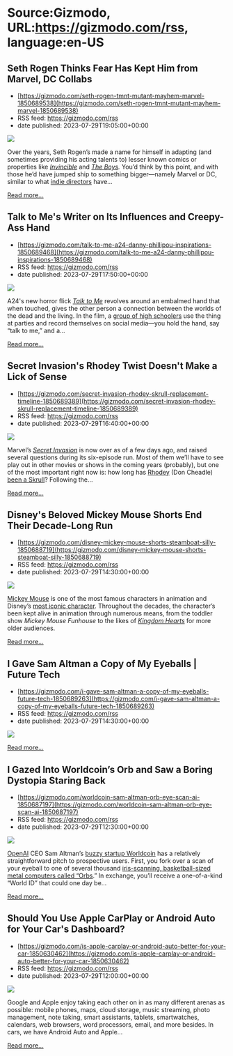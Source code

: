 # Source:Gizmodo, URL:https://gizmodo.com/rss, language:en-US

## Seth Rogen Thinks Fear Has Kept Him from Marvel, DC Collabs
 - [https://gizmodo.com/seth-rogen-tmnt-mutant-mayhem-marvel-1850689538](https://gizmodo.com/seth-rogen-tmnt-mutant-mayhem-marvel-1850689538)
 - RSS feed: https://gizmodo.com/rss
 - date published: 2023-07-29T19:05:00+00:00

<img class="type:primaryImage" src="https://i.kinja-img.com/gawker-media/image/upload/s--R6ktMtiQ--/c_fit,fl_progressive,q_80,w_636/d2bbe913c783e4c539e07f829ecfe0ea.jpg" /><p>Over the years, Seth Rogen’s made a name for himself in adapting (and sometimes providing his acting talents to) lesser known comics or properties like <a href="https://gizmodo.com/invincible-season-2-release-date-trailer-prime-video-1850664050"><em>Invincible</em></a><em> </em>and <a href="https://gizmodo.com/gen-v-trailer-the-boys-spinoff-prime-video-hero-school-1850670329"><em>The Boys</em></a><em>. </em>You’d think by this point, and with those he’d have jumped ship to something bigger—namely Marvel or DC, similar to what <a href="https://gizmodo.com/black-panther-2-interview-ryan-coogler-black-panther-3-1849723443">indie directors</a> have…</p><p><a href="https://gizmodo.com/seth-rogen-tmnt-mutant-mayhem-marvel-1850689538">Read more...</a></p>

## Talk to Me's Writer on Its Influences and Creepy-Ass Hand
 - [https://gizmodo.com/talk-to-me-a24-danny-phillipou-inspirations-1850689468](https://gizmodo.com/talk-to-me-a24-danny-phillipou-inspirations-1850689468)
 - RSS feed: https://gizmodo.com/rss
 - date published: 2023-07-29T17:50:00+00:00

<img class="type:primaryImage" src="https://i.kinja-img.com/gawker-media/image/upload/s--NANLNmSm--/c_fit,fl_progressive,q_80,w_636/aedb211d0b5ea717f1b0b278f9b456ce.jpg" /><p>A24's new horror flick <a href="https://gizmodo.com/talk-to-me-movie-review-horror-rackaracka-youtube-sunda-1850024612"><em>Talk to Me</em></a><em> </em>revolves around an embalmed hand that when touched, gives the other person a connection between the worlds of the dead and the living. In the film, a <a href="https://gizmodo.com/talk-to-me-horror-trailer-teens-demonic-possession-game-1850510499">group of high schoolers</a> use the thing at parties and record themselves on social media—you hold the hand, say “talk to me,” and a…</p><p><a href="https://gizmodo.com/talk-to-me-a24-danny-phillipou-inspirations-1850689468">Read more...</a></p>

## Secret Invasion's Rhodey Twist Doesn't Make a Lick of Sense
 - [https://gizmodo.com/secret-invasion-rhodey-skrull-replacement-timeline-1850689389](https://gizmodo.com/secret-invasion-rhodey-skrull-replacement-timeline-1850689389)
 - RSS feed: https://gizmodo.com/rss
 - date published: 2023-07-29T16:40:00+00:00

<img class="type:primaryImage" src="https://i.kinja-img.com/gawker-media/image/upload/s--Tp-3E7so--/c_fit,fl_progressive,q_80,w_636/cbef193cbe80587f22255c4e60862548.jpg" /><p>Marvel’s <a href="https://gizmodo.com/secret-invasion-mcu-marvel-spoilers-nick-fury-skrulls-1850679800"><em>Secret Invasion</em></a><em> </em>is now over as of a few days ago, and raised several questions during its six-episode run. Most of them we’ll have to see play out in other movies or shows in the coming years (probably), but one of the most important right now is: how long has <a href="https://gizmodo.com/at-one-point-marvel-was-seriously-considering-making-a-1822843987">Rhodey</a> (Don Cheadle) <a href="https://gizmodo.com/secret-invasion-episod-4-recap-nick-fury-talos-death-1850631453">been a Skrull</a>? Following the…</p><p><a href="https://gizmodo.com/secret-invasion-rhodey-skrull-replacement-timeline-1850689389">Read more...</a></p>

## Disney's Beloved Mickey Mouse Shorts End Their Decade-Long Run
 - [https://gizmodo.com/disney-mickey-mouse-shorts-steamboat-silly-1850688719](https://gizmodo.com/disney-mickey-mouse-shorts-steamboat-silly-1850688719)
 - RSS feed: https://gizmodo.com/rss
 - date published: 2023-07-29T14:30:00+00:00

<img class="type:primaryImage" src="https://i.kinja-img.com/gawker-media/image/upload/s--EjU1Mqtr--/c_fit,fl_progressive,q_80,w_636/723cd3dfeac238f5228ece05bafe8277.jpg" /><p><a href="https://gizmodo.com/back-in-the-day-mickey-mouse-attempted-suicide-and-fou-5920675">Mickey Mouse</a> is one of the most famous characters in animation and Disney’s <a href="https://gizmodo.com/disney100-cinematic-experiences-disneyland-disney-parks-1850049090">most iconic character</a>. Throughout the decades, the character’s been kept alive in animation through numerous means, from the toddler show <em>Mickey Mouse Funhouse </em>to the likes of <a href="https://gizmodo.com/kingdom-hearts-20-year-retrospective-1849549372"><em>Kingdom Hearts</em></a><em> </em>for more older audiences.<br /></p><p><a href="https://gizmodo.com/disney-mickey-mouse-shorts-steamboat-silly-1850688719">Read more...</a></p>

## I Gave Sam Altman a Copy of My Eyeballs | Future Tech
 - [https://gizmodo.com/i-gave-sam-altman-a-copy-of-my-eyeballs-future-tech-1850689263](https://gizmodo.com/i-gave-sam-altman-a-copy-of-my-eyeballs-future-tech-1850689263)
 - RSS feed: https://gizmodo.com/rss
 - date published: 2023-07-29T14:30:00+00:00

<img class="type:primaryImage" src="https://i.kinja-img.com/gawker-media/image/upload/s--wy5Rceqs--/c_fit,fl_progressive,q_80,w_636/8261caa75349e00b3eb2a5ad63e1d000.jpg" /><p><a href="https://gizmodo.com/i-gave-sam-altman-a-copy-of-my-eyeballs-future-tech-1850689263">Read more...</a></p>

## I Gazed Into Worldcoin’s Orb and Saw a Boring Dystopia Staring Back
 - [https://gizmodo.com/worldcoin-sam-altman-orb-eye-scan-ai-1850687197](https://gizmodo.com/worldcoin-sam-altman-orb-eye-scan-ai-1850687197)
 - RSS feed: https://gizmodo.com/rss
 - date published: 2023-07-29T12:30:00+00:00

<img class="type:primaryImage" src="https://i.kinja-img.com/gawker-media/image/upload/s--gqJjpv4A--/c_fit,fl_progressive,q_80,w_636/048072f7e697fc6095ef353120d767b6.jpg" /><p><a href="https://gizmodo.com/a-new-class-action-lawsuit-adds-to-openais-growing-lega-1850593431">OpenAI</a> CEO Sam Altman’s <a href="https://gizmodo.com/worldcoin-launch-crypto-sam-altman-eye-scan-openai-1850670115">buzzy startup Worldcoin</a> has a relatively straightforward pitch to prospective users. First, you fork over a scan of your eyeball to one of several thousand <a href="https://twitter.com/worldcoin/status/1684855161938972672?s=20" rel="noopener noreferrer" target="_blank">iris-scanning, basketball-sized metal computers called “Orbs</a>.” In exchange, you’ll receive a one-of-a-kind “World ID” that could one day be…</p><p><a href="https://gizmodo.com/worldcoin-sam-altman-orb-eye-scan-ai-1850687197">Read more...</a></p>

## Should You Use Apple CarPlay or Android Auto for Your Car's Dashboard?
 - [https://gizmodo.com/is-apple-carplay-or-android-auto-better-for-your-car-1850630462](https://gizmodo.com/is-apple-carplay-or-android-auto-better-for-your-car-1850630462)
 - RSS feed: https://gizmodo.com/rss
 - date published: 2023-07-29T12:00:00+00:00

<img class="type:primaryImage" src="https://i.kinja-img.com/gawker-media/image/upload/s--womm4Gk1--/c_fit,fl_progressive,q_80,w_636/45a81f815cf25374cebff29421d74fc6.jpg" /><p>Google and Apple enjoy taking each other on in as many different arenas as possible: mobile phones, maps, cloud storage, music streaming, photo management, note taking, smart assistants, tablets, smartwatches, calendars, web browsers, word processors, email, and more besides. In cars, we have Android Auto and Apple…</p><p><a href="https://gizmodo.com/is-apple-carplay-or-android-auto-better-for-your-car-1850630462">Read more...</a></p>

